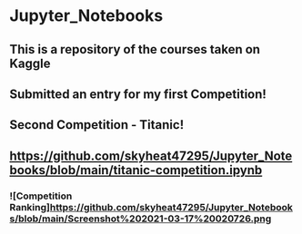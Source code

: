 # Jupyter_Notebooks
## This is a repository of the courses taken on Kaggle
## Submitted an entry for my first Competition!
## Second Competition - Titanic!
## https://github.com/skyheat47295/Jupyter_Notebooks/blob/main/titanic-competition.ipynb
### ![Competition Ranking]https://github.com/skyheat47295/Jupyter_Notebooks/blob/main/Screenshot%202021-03-17%20020726.png
